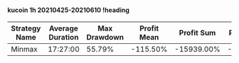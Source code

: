 #### kucoin 1h 20210425-20210610 !heading
| Strategy Name | Average Duration | Max Drawdown | Profit Mean | Profit Sum | Profit Total | Trade Count | Win Rate |
| ------------- | ---------------- | ------------ | ----------- | ---------- | ------------ | ----------- | -------- |
| Minmax        | 17:27:00         | 55.79%       | -115.50%    | -15939.00% | -3707.00%    | 138         | 12.32%   |